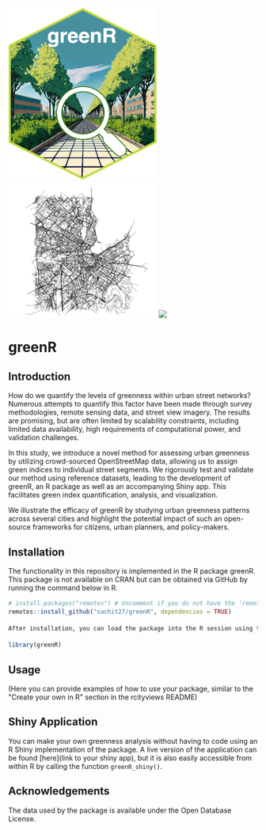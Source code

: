 <p float="left">
  <img src="/img/logo.png" width="300" />
  <img src="/img/network_gv.png" width="300" /> 
  <img src="/img/logo3.png" width="300" />
</p>

# greenR

## Introduction

How do we quantify the levels of greenness within urban street networks? Numerous attempts to quantify this factor have been made through survey methodologies, remote sensing data, and street view imagery. The results are promising, but are often limited by scalability constraints, including limited data availability, high requirements of computational power, and validation challenges. 

In this study, we introduce a novel method for assessing urban greenness by utilizing crowd-sourced OpenStreetMap data, allowing us to assign green indices to individual street segments. We rigorously test and validate our method using reference datasets, leading to the development of greenR, an R package as well as an accompanying Shiny app. This facilitates green index quantification, analysis, and visualization. 

We illustrate the efficacy of greenR by studying urban greenness patterns across several cities and highlight the potential impact of such an open-source frameworks for citizens, urban planners, and policy-makers.

## Installation

The functionality in this repository is implemented in the R package greenR. This package is not available on CRAN but can be obtained via GitHub by running the command below in R.

```r
# install.packages("remotes") # Uncomment if you do not have the 'remotes' package installed
remotes::install_github("sachit27/greenR", dependencies = TRUE)

After installation, you can load the package into the R session using the following command.

library(greenR)

```

## Usage

(Here you can provide examples of how to use your package, similar to the "Create your own in R" section in the rcityviews README)

## Shiny Application

You can make your own greenness analysis without having to code using an R Shiny implementation of the package. A live version of the application can be found [here](link to your shiny app), but it is also easily accessible from within R by calling the function `greenR_shiny()`.

## Acknowledgements

The data used by the package is available under the Open Database License.

